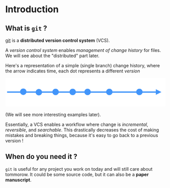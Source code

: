 
# Introduction

## What is `git` ?

[git](https://git-scm.com) is a **distributed version control system** (VCS).

A *version control system* enables *management of change history* for files.
We will see about the "distributed" part later.

Here's a representation of a simple (single branch) change history, where the arrow indicates time, each dot represents a different *version*

<img title="a simple linear history" src="https://raw.githubusercontent.com/neutrinoceros/training/git_intro/git/intro/docs/single_branch_linear_history.png">

(We will see more interesting examples later).

Essentially, a VCS enables a workflow where change is *incremental*, *reversible*, and *searchable*.
This drastically decreases the cost of making mistakes and breaking things, because it's easy to go back to a previous version !


## When do you need it ?

`git` is useful for any project you work on today and will still care about tommorow. It could be some source code, but it can also be a **paper manuscript**.
